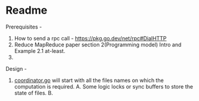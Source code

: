 # Readme
Prerequisites -
1. How to send a rpc call -
https://pkg.go.dev/net/rpc#DialHTTP
2. Reduce MapReduce paper section 2(Programming model) Intro and Example 2.1 at-least.
3. 

Design - 

1.  [coordinator.go](main%2Fcoordinator.go) will start with all the files names on which the computation is required.
    A. Some logic locks or sync buffers to store the state of files.
    B. 

